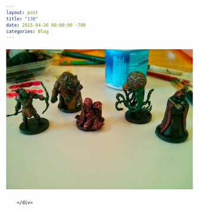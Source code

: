 ```yaml
---
layout: post
title: "130"
date: 2015-04-26 00:00:00 -700
categories: Blog
---
```


<div class="blog-content">
				<div><div class="wsite-image wsite-image-border-thin " style="padding-top:10px;padding-bottom:10px;margin-left:0;margin-right:0;text-align:center"> <a> <img src="/uploads/5760097_orig.jpg" alt="Picture" style="width:auto;max-width:100%"> </a> <div style="display:block;font-size:90%"></div> </div></div>

		</div>
        